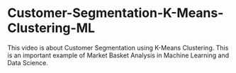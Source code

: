 # Customer-Segmentation-K-Means-Clustering-ML
This video is about Customer Segmentation using K-Means Clustering. This is an important example of Market Basket Analysis in Machine Learning and Data Science.
